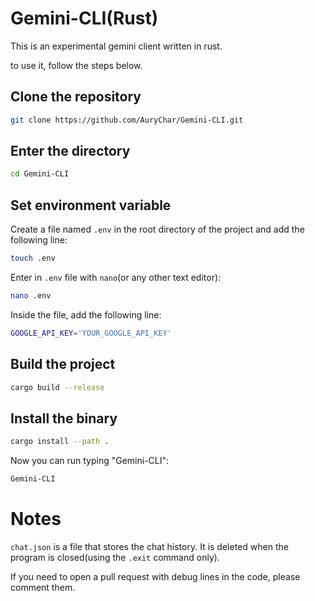 # Gemini-CLI(Rust)

This is an experimental gemini client written in rust.

to use it, follow the steps below.

## Clone the repository
```bash
git clone https://github.com/AuryChar/Gemini-CLI.git
```

## Enter the directory

```bash
cd Gemini-CLI

```

## Set environment variable

Create a file named `.env` in the root directory of the project and add the following line:
```bash
touch .env
```

Enter in `.env` file with `nano`(or any other text editor):
```bash
nano .env
```

Inside the file, add the following line:
```bash
GOOGLE_API_KEY='YOUR_GOOGLE_API_KEY'
```

## Build the project

```bash
cargo build --release
```

## Install the binary

```bash
cargo install --path .
```

Now you can run typing "Gemini-CLI":
```bash
Gemini-CLI
```
# Notes

`chat.json` is a file that stores the chat history. It is deleted when the program is closed(using the `.exit` command only).

If you need to open a pull request with debug lines in the code, please comment them.
